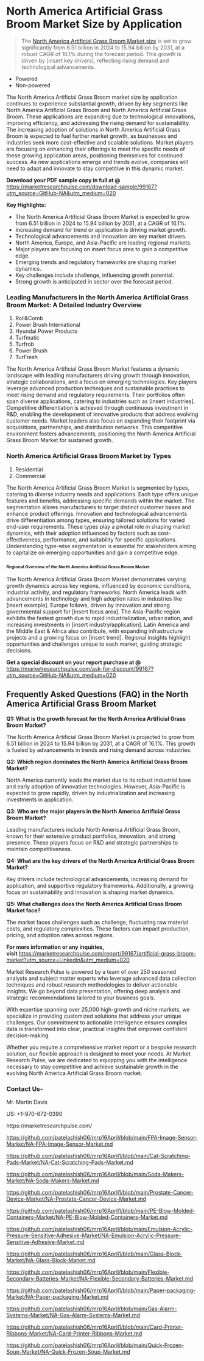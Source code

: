 <h1>North America Artificial Grass Broom Market&nbsp;Size by Application</h1><blockquote><p>The <a href="https://marketresearchpulse.com/download-sample/99167?utm_source=GitHub-NA&amp;utm_medium=020">North America Artificial Grass Broom Market size</a> is set to grow significantly from 6.51 billion in 2024 to 15.94 billion by 2031, at a robust CAGR of 16.1% during the forecast period. This growth is driven by [insert key drivers], reflecting rising demand and technological advancements.</p></blockquote><ul><li>Powered<li> Non-powered</li></ul><p>The North America Artificial Grass Broom market size by application continues to experience substantial growth, driven by key segments like North America Artificial Grass Broom and North America Artificial Grass Broom. These applications are expanding due to technological innovations, improving efficiency, and addressing the rising demand for sustainability. The increasing adoption of solutions in North America Artificial Grass Broom is expected to fuel further market growth, as businesses and industries seek more cost-effective and scalable solutions. Market players are focusing on enhancing their offerings to meet the specific needs of these growing application areas, positioning themselves for continued success. As new applications emerge and trends evolve, companies will need to adapt and innovate to stay competitive in this dynamic market.</p><p><strong>Download your PDF sample copy in full at @ </strong><a href="https://marketresearchpulse.com/download-sample/99167?utm_source=GitHub-NA&amp;utm_medium=020">https://marketresearchpulse.com/download-sample/99167?utm_source=GitHub-NA&amp;utm_medium=020</a></p><p><strong>Key Highlights: </strong></p><ul><li>The North America Artificial Grass Broom Market is expected to grow from 6.51 billion in 2024 to 15.94 billion by 2031, at a CAGR of 16.1%.</li><li>Increasing demand for trend or application is driving market growth.</li><li>Technological advancements and innovation are key market drivers.</li><li>North America, Europe, and Asia-Pacific are leading regional markets.</li><li>Major players are focusing on insert focus area to gain a competitive edge.</li><li>Emerging trends and regulatory frameworks are shaping market dynamics.</li><li>Key challenges include challenge, influencing growth potential.</li><li>Strong growth is anticipated in sector over the forecast period.</li></ul><h3>Leading Manufacturers in the North America Artificial Grass Broom Market: A Detailed Industry Overview</h3><ol><li>Roll&Comb</li><li>Power Brush International</li><li>Hyundai Power Products</li><li>Turfmatic</li><li>Turfrob</li><li>Power Brush</li><li>TurFresh</li></ol><div class="flex max-w-full flex-col flex-grow"><div class="min-h-8 text-message flex w-full flex-col items-end gap-2 whitespace-normal break-words [.text-message+&amp;]:mt-5" dir="auto" data-message-author-role="assistant" data-message-id="fd8432e4-4910-450d-b182-61b7bfb0a01f" data-message-model-slug="gpt-4o"><div class="flex w-full flex-col gap-1 empty:hidden first:pt-[3px]"><div class="markdown prose w-full break-words dark:prose-invert light"><p>The North America Artificial Grass Broom Market features a dynamic landscape with leading manufacturers driving growth through innovation, strategic collaborations, and a focus on emerging technologies. Key players leverage advanced production techniques and sustainable practices to meet rising demand and regulatory requirements. Their portfolios often span diverse applications, catering to industries such as [insert industries]. Competitive differentiation is achieved through continuous investment in R&amp;D, enabling the development of innovative products that address evolving customer needs. Market leaders also focus on expanding their footprint via acquisitions, partnerships, and distribution networks. This competitive environment fosters advancements, positioning the North America Artificial Grass Broom Market for sustained growth.</p></div></div></div></div><h3>North America Artificial Grass Broom Market by Types</h3><ol><li>Residential<li> Commercial</li></ol><div class="flex max-w-full flex-col flex-grow"><div class="min-h-8 text-message flex w-full flex-col items-end gap-2 whitespace-normal break-words [.text-message+&amp;]:mt-5" dir="auto" data-message-author-role="assistant" data-message-id="084470be-0bb7-4664-bddf-5156b4f41249" data-message-model-slug="gpt-4o-mini"><div class="flex w-full flex-col gap-1 empty:hidden first:pt-[3px]"><div class="markdown prose w-full break-words dark:prose-invert light"><p>The North America Artificial Grass Broom Market is segmented by types, catering to diverse industry needs and applications. Each type offers unique features and benefits, addressing specific demands within the market. The segmentation allows manufacturers to target distinct customer bases and enhance product offerings. Innovation and technological advancements drive differentiation among types, ensuring tailored solutions for varied end-user requirements. These types play a pivotal role in shaping market dynamics, with their adoption influenced by factors such as cost-effectiveness, performance, and suitability for specific applications. Understanding type-wise segmentation is essential for stakeholders aiming to capitalize on emerging opportunities and gain a competitive edge.</p></div></div></div></div><h3><span style="font-size: 11px;">Regional Overview of the North America Artificial Grass Broom Market</span></h3><div class="flex max-w-full flex-col flex-grow"><div class="min-h-8 text-message flex w-full flex-col items-end gap-2 whitespace-normal break-words [.text-message+&amp;]:mt-5" dir="auto" data-message-author-role="assistant" data-message-id="e9038762-ce64-4e30-91c9-9bd413514231" data-message-model-slug="gpt-4o-mini"><div class="flex w-full flex-col gap-1 empty:hidden first:pt-[3px]"><div class="markdown prose w-full break-words dark:prose-invert light"><p>The North America Artificial Grass Broom Market demonstrates varying growth dynamics across key regions, influenced by economic conditions, industrial activity, and regulatory frameworks. North America leads with advancements in technology and high adoption rates in industries like [insert example]. Europe follows, driven by innovation and strong governmental support for [insert focus area]. The Asia-Pacific region exhibits the fastest growth due to rapid industrialization, urbanization, and increasing investments in [insert industry/application]. Latin America and the Middle East &amp; Africa also contribute, with expanding infrastructure projects and a growing focus on [insert trend]. Regional insights highlight opportunities and challenges unique to each market, guiding strategic decisions.</p></div></div></div></div><p><strong>Get a special discount on your report purchase at @ </strong><a href="https://marketresearchpulse.com/ask-for-discount/99167?utm_source=GitHub-NA&amp;utm_medium=020">https://marketresearchpulse.com/ask-for-discount/99167?utm_source=GitHub-NA&amp;utm_medium=020</a></p><h2>Frequently Asked Questions (FAQ) in the North America Artificial Grass Broom Market</h2><p><strong>Q1: What is the growth forecast for the North America Artificial Grass Broom Market?</strong></p><p>The North America Artificial Grass Broom Market is projected to grow from 6.51 billion in 2024 to 15.94 billion by 2031, at a CAGR of 16.1%. This growth is fueled by advancements in trends and rising demand across industries.</p><p><strong>Q2: Which region dominates the North America Artificial Grass Broom Market?</strong></p><p>North America currently leads the market due to its robust industrial base and early adoption of innovative technologies. However, Asia-Pacific is expected to grow rapidly, driven by industrialization and increasing investments in application.</p><p><strong>Q3: Who are the major players in the North America Artificial Grass Broom Market?</strong></p><p>Leading manufacturers include North America Artificial Grass Broom, known for their extensive product portfolios, innovation, and strong presence. These players focus on R&amp;D and strategic partnerships to maintain competitiveness.</p><p><strong>Q4: What are the key drivers of the North America Artificial Grass Broom Market?</strong></p><p>Key drivers include technological advancements, increasing demand for application, and supportive regulatory frameworks. Additionally, a growing focus on sustainability and innovation is shaping market dynamics.</p><p><strong>Q5: What challenges does the North America Artificial Grass Broom Market face?</strong></p><p>The market faces challenges such as challenge, fluctuating raw material costs, and regulatory complexities. These factors can impact production, pricing, and adoption rates across regions.</p><p><strong>For more information or any inquiries, visit&nbsp;</strong><a href="https://marketresearchpulse.com/report/99167/artificial-grass-broom-market?utm_source=Linkedin&utm_medium=020">https://marketresearchpulse.com/report/99167/artificial-grass-broom-market?utm_source=Linkedin&utm_medium=020</a></p><p>Market Research Pulse is powered by a team of over 250 seasoned analysts and subject matter experts who leverage advanced data collection techniques and robust research methodologies to deliver actionable insights. We go beyond data presentation, offering deep analysis and strategic recommendations tailored to your business goals.</p><p>With expertise spanning over 25,000 high-growth and niche markets, we specialize in providing customized solutions that address your unique challenges. Our commitment to actionable intelligence ensures complex data is transformed into clear, practical insights that empower confident decision-making.</p><p>Whether you require a comprehensive market report or a bespoke research solution, our flexible approach is designed to meet your needs. At Market Research Pulse, we are dedicated to equipping you with the intelligence necessary to stay competitive and achieve sustainable growth in the evolving North America Artificial Grass Broom market.</p><h3><strong>Contact Us-</strong></h3><p>Mr. Martin Davis</p><p>US: +1-970-672-0390</p><p>https://marketresearchpulse.com/</p><p><a href="https://github.com/patelashish06/mrp16April/blob/main/FPA-Image-Sensor-Market/NA-FPA-Image-Sensor-Market.md">https://github.com/patelashish06/mrp16April/blob/main/FPA-Image-Sensor-Market/NA-FPA-Image-Sensor-Market.md</a></p><p><a href="https://github.com/patelashish06/mrp16April1/blob/main/Cat-Scratching-Pads-Market/NA-Cat-Scratching-Pads-Market.md">https://github.com/patelashish06/mrp16April1/blob/main/Cat-Scratching-Pads-Market/NA-Cat-Scratching-Pads-Market.md</a></p><p><a href="https://github.com/patelashish06/mrp16April/blob/main/Soda-Makers-Market/NA-Soda-Makers-Market.md">https://github.com/patelashish06/mrp16April/blob/main/Soda-Makers-Market/NA-Soda-Makers-Market.md</a></p><p><a href="https://github.com/patelashish06/mrp16April1/blob/main/Prostate-Cancer-Device-Market/NA-Prostate-Cancer-Device-Market.md">https://github.com/patelashish06/mrp16April1/blob/main/Prostate-Cancer-Device-Market/NA-Prostate-Cancer-Device-Market.md</a></p><p><a href="https://github.com/patelashish06/mrp16April1/blob/main/PE-Blow-Molded-Containers-Market/NA-PE-Blow-Molded-Containers-Market.md">https://github.com/patelashish06/mrp16April1/blob/main/PE-Blow-Molded-Containers-Market/NA-PE-Blow-Molded-Containers-Market.md</a></p><p><a href="https://github.com/patelashish06/mrp16April/blob/main/Emulsion-Acrylic-Pressure-Sensitive-Adhesive-Market/NA-Emulsion-Acrylic-Pressure-Sensitive-Adhesive-Market.md">https://github.com/patelashish06/mrp16April/blob/main/Emulsion-Acrylic-Pressure-Sensitive-Adhesive-Market/NA-Emulsion-Acrylic-Pressure-Sensitive-Adhesive-Market.md</a></p><p><a href="https://github.com/patelashish06/mrp16April1/blob/main/Glass-Block-Market/NA-Glass-Block-Market.md">https://github.com/patelashish06/mrp16April1/blob/main/Glass-Block-Market/NA-Glass-Block-Market.md</a></p><p><a href="https://github.com/patelashish06/mrp16April/blob/main/Flexible-Secondary-Batteries-Market/NA-Flexible-Secondary-Batteries-Market.md">https://github.com/patelashish06/mrp16April/blob/main/Flexible-Secondary-Batteries-Market/NA-Flexible-Secondary-Batteries-Market.md</a></p><p><a href="https://github.com/patelashish06/mrp16April1/blob/main/Paper-packaging-Market/NA-Paper-packaging-Market.md">https://github.com/patelashish06/mrp16April1/blob/main/Paper-packaging-Market/NA-Paper-packaging-Market.md</a></p><p><a href="https://github.com/patelashish06/mrp16April/blob/main/Gas-Alarm-Systems-Market/NA-Gas-Alarm-Systems-Market.md">https://github.com/patelashish06/mrp16April/blob/main/Gas-Alarm-Systems-Market/NA-Gas-Alarm-Systems-Market.md</a></p><p><a href="https://github.com/patelashish06/mrp16April1/blob/main/Card-Printer-Ribbons-Market/NA-Card-Printer-Ribbons-Market.md">https://github.com/patelashish06/mrp16April1/blob/main/Card-Printer-Ribbons-Market/NA-Card-Printer-Ribbons-Market.md</a></p><p><a href="https://github.com/patelashish06/mrp16April/blob/main/Quick-Frozen-Soup-Market/NA-Quick-Frozen-Soup-Market.md">https://github.com/patelashish06/mrp16April/blob/main/Quick-Frozen-Soup-Market/NA-Quick-Frozen-Soup-Market.md</a></p>